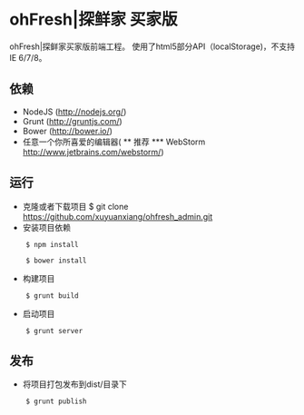 ohFresh|探鲜家 买家版
==========

ohFresh|探鲜家买家版前端工程。
使用了html5部分API（localStorage)，不支持IE 6/7/8。

## 依赖

  * NodeJS (http://nodejs.org/)
  * Grunt (http://gruntjs.com/)
  * Bower (http://bower.io/)
  * 任意一个你所喜爱的编辑器(
    ** 推荐
        *** WebStorm http://www.jetbrains.com/webstorm/)

## 运行

  * 克隆或者下载项目
      $ git clone https://github.com/xuyuanxiang/ohfresh_admin.git
  * 安装项目依赖
  ```
      $ npm install
  ```
  ```
      $ bower install
  ```
  * 构建项目
  ```
      $ grunt build
  ```
  * 启动项目
  ```
      $ grunt server
  ```

## 发布

  * 将项目打包发布到dist/目录下
  ```
      $ grunt publish
  ```
